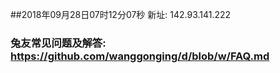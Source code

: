 ##2018年09月28日07时12分07秒 新址: 142.93.141.222
### 兔友常见问题及解答: https://github.com/wanggonging/d/blob/w/FAQ.md
